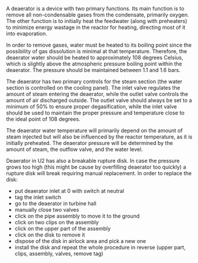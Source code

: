A deaerator is a device with two primary functions. Its main function is to remove all non-condensable gases from the condensate, primarily oxygen. The other function is to initially heat the feedwater (along with preheaters) to minimize energy wastage in the reactor for heating, directing most of it into evaporation.

In order to remove gases, water must be heated to its boiling point since the possibility of gas dissolution is minimal at that temperature. Therefore, the deaerator water should be heated to approximately 108 degrees Celsius, which is slightly above the atmospheric pressure boiling point within the deaerator. The pressure should be maintained between 1.1 and 1.6 bars.

The deaerator has two primary controls for the steam section (the water section is controlled on the cooling panel). The inlet valve regulates the amount of steam entering the deaerator, while the outlet valve controls the amount of air discharged outside. The outlet valve should always be set to a minimum of 50% to ensure proper degasification, while the inlet valve should be used to maintain the proper pressure and temperature close to the ideal point of 108 degrees.

The deaerator water temperature will primarily depend on the amount of steam injected but will also be influenced by the reactor temperature, as it is initially preheated. The deaerator pressure will be determined by the amount of steam, the outflow valve, and the water level.

Deaerator in U2 has also a breakable rupture disk. In case the pressure grows too high (this might be cause by overfilling deaerator too quickly) a rupture disk will break requiring manual replacement. In order to replace the disk:
- put deaerator inlet at 0 with switch at neutral
- tag the inlet switch
- go to the deaerator in turbine hall
- manually close two valves
- click on the pipe assembly to move it to the ground
- click on two clips on the assembly
- click on the upper part of the assembly
- click on the disk to remove it
- dispose of the disk in airlock area and pick a new one
- install the disk and repeat the whole procedure in reverse (upper part, clips, assembly, valves, remove tag)
